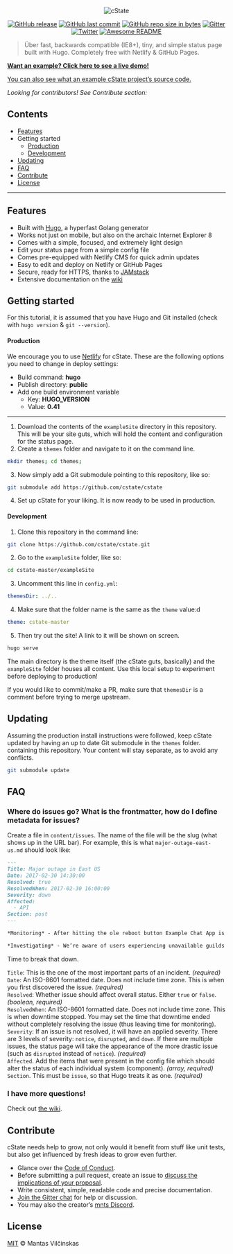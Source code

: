 <p align="center"><img src="https://raw.githubusercontent.com/cstate/cstate/master/images/highlight.png" alt="cState"></p>

<p align="center"><a href="https://github.com/cstate/cstate/releases"><img src="https://img.shields.io/github/release/cstate/cstate/all.svg?style=flat-square" alt="GitHub release" /></a> <a href="https://github.com/cstate/cstate/commits/master"><img src="https://img.shields.io/github/last-commit/cstate/cstate.svg?style=flat-square" alt="GitHub last commit" /></a> <a href="https://github.com/cstate/cstate/tree/master/"><img src="https://img.shields.io/github/repo-size/cstate/cstate.svg?style=flat-square" alt="GitHub repo size in bytes" /></a> <a href="https://gitter.im/cState/Lobby"><img src="https://img.shields.io/badge/chat-gitter-ed1965.svg?style=flat-square" alt="Gitter" /></a> <a href="https://twitter.com/cstate"><img src="https://img.shields.io/twitter/follow/mistermantas.svg?style=social&amp;label=Follow" alt="Twitter" /></a> <a href="https://github.com/matiassingers/awesome-readme#readme"><img src="https://cdn.rawgit.com/sindresorhus/awesome/d7305f38d29fed78fa85652e3a63e154dd8e8829/media/badge.svg" alt="Awesome README" /></a></p>

> Über fast, backwards compatible (IE8+), tiny, and simple status page built with Hugo. Completely free with Netlify & GitHub Pages.

[**Want an example? Click here to see a live demo!**](https://cstate-example.netlify.com)

[You can also see what an example cState project’s source code.](https://github.com/cstate/example)

*Looking for contributors! See Contribute section:*

## Contents

+ [Features](#features)
+ Getting started
  + [Production](#production)
  + [Development](#development)
+ [Updating](#updating)
+ [FAQ](#faq)
+ [Contribute](#contribute)
+ [License](#license)

***

## Features

+ Built with [Hugo](https://gohugo.io), a hyperfast Golang generator
+ Works not just on mobile, but also on the archaic Internet Explorer 8
+ Comes with a simple, focused, and extremely light design
+ Edit your status page from a simple config file
+ Comes pre-equipped with Netlify CMS for quick admin updates
+ Easy to edit and deploy on Netlify or GitHub Pages
+ Secure, ready for HTTPS, thanks to [JAMstack](https://jamstack.org/)
+ Extensive documentation on the [wiki](https://github.com/cstate/cstate/wiki)

## Getting started

For this tutorial, it is assumed that you have Hugo and Git installed (check with `hugo version` & `git --version`).

#### Production

We encourage you to use [Netlify](https://www.netlify.com) for cState. These are the following options you need to change in deploy settings:

+ Build command: **hugo**
+ Publish directory: **public**
+ Add one build environment variable
  + Key: **HUGO_VERSION**
  + Value: **0.41**

***

1. Download the contents of the `exampleSite` directory in this repository. This will be your site guts, which will hold the content and configuration for the status page.
2. Create a `themes` folder and navigate to it on the command line.

```bash
mkdir themes; cd themes;
```

3. Now simply add a Git submodule pointing to this repository, like so:

```bash
git submodule add https://github.com/cstate/cstate
```

4. Set up cState for your liking. It is now ready to be used in production.

#### Development

1. Clone this repository in the command line:

```bash
git clone https://github.com/cstate/cstate.git
```

2. Go to the `exampleSite` folder, like so:

```bash
cd cstate-master/exampleSite
```

3. Uncomment this line in `config.yml`:

```yml
themesDir: ../..
```

4. Make sure that the folder name is the same as the `theme` value:d

```yml
theme: cstate-master
```

5. Then try out the site! A link to it will be shown on screen.

```bash
hugo serve
```

The main directory is the theme itself (the cState guts, basically) and the `exampleSite` folder houses all content. Use this local setup to experiment before deploying to production!

If you would like to commit/make a PR, make sure that `themesDir` is a comment before trying to merge upstream.

## Updating

Assuming the production install instructions were followed, keep cState updated by having an up to date Git submodule in the `themes` folder. containing this repository. Your content will stay separate, as to avoid any conflicts.

```bash
git submodule update
```

## FAQ

### Where do issues go? What is the frontmatter, how do I define metadata for issues?

Create a file in `content/issues`. The name of the file will be the slug (what shows up in the URL bar). For example, this is what `major-outage-east-us.md` should look like:

```md
---
Title: Major outage in East US
Date: 2017-02-30 14:30:00
Resolved: true
ResolvedWhen: 2017-02-30 16:00:00
Severity: down
Affected:
  - API
Section: post
---

*Monitoring* - After hitting the ole reboot button Example Chat App is now recovering. We’re going to continue to monitor as everyone reconnects. {{< track "2018-04-13 16:50:00" >}}

*Investigating* - We’re aware of users experiencing unavailable guilds and issues when attempting to connect. We're currently investigating. {{< track "2018-04-13 15:54:00" >}}
```

Time to break that down.

`Title`: This is the one of the most important parts of an incident. *(required)*  
`Date`: An ISO-8601 formatted date. Does not include time zone. This is when you first discovered the issue. *(required)*  
`Resolved`: Whether issue should affect overall status. Either `true` or `false`. *(boolean, required)*  
`ResolvedWhen`: An ISO-8601 formatted date. Does not include time zone. This is when downtime stopped. You may set the time that downtime ended without completely resolving the issue (thus leaving time for monitoring).  
`Severity`: If an issue is not resolved, it will have an applied severity. There are 3 levels of severity: `notice`, `disrupted`, and `down`. If there are multiple issues, the status page will take the appearance of the more drastic issue (such as `disrupted` instead of `notice`). *(required)*  
`Affected`. Add the items that were present in the config file which should alter the status of each individual system (component). *(array, required)*  
`Section`. This must be `issue`, so that Hugo treats it as one. *(required)*  

### I have more questions!

Check out [the wiki](https://github.com/cstate/cstate/wiki).

## Contribute

cState needs help to grow, not only would it benefit from stuff like unit tests, but also get influenced by fresh ideas to grow even further.

+ Glance over the [Code of Conduct](/CODE_OF_CONDUCT.md).
+ Before submitting a pull request, create an issue to [discuss the implications of your proposal](https://github.com/cstate/cstate/issues).
+ Write consistent, simple, readable code and precise documentation.
+ [Join the Gitter chat](http://discord.io/choraleapp) for help or discussion.
+ You may also the creator’s [mnts Discord](https://discord.gg/EvQZdhT).

## License

[MIT](https://github.com/cstate/cstate/blob/master/LICENSE.md) © Mantas Vilčinskas
